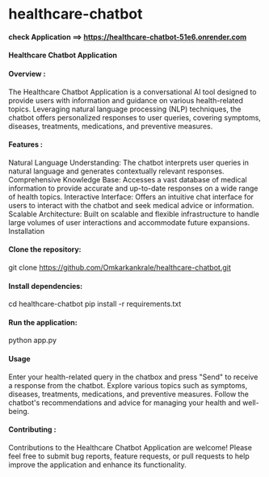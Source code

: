 # healthcare-chatbot
#### check Application ==>  https://healthcare-chatbot-51e6.onrender.com
#### Healthcare Chatbot Application
#### Overview : 
The Healthcare Chatbot Application is a conversational AI tool designed to provide users with information and guidance on various health-related topics. Leveraging natural language processing (NLP) techniques, the chatbot offers personalized responses to user queries, covering symptoms, diseases, treatments, medications, and preventive measures.

#### Features :
Natural Language Understanding: The chatbot interprets user queries in natural language and generates contextually relevant responses.
Comprehensive Knowledge Base: Accesses a vast database of medical information to provide accurate and up-to-date responses on a wide range of health topics.
Interactive Interface: Offers an intuitive chat interface for users to interact with the chatbot and seek medical advice or information.
Scalable Architecture: Built on scalable and flexible infrastructure to handle large volumes of user interactions and accommodate future expansions.
Installation

#### Clone the repository:
git clone https://github.com/Omkarkankrale/healthcare-chatbot.git

#### Install dependencies:
cd healthcare-chatbot
pip install -r requirements.txt


#### Run the application:
python app.py

#### Usage
Enter your health-related query in the chatbox and press "Send" to receive a response from the chatbot.
Explore various topics such as symptoms, diseases, treatments, medications, and preventive measures.
Follow the chatbot's recommendations and advice for managing your health and well-being.

#### Contributing :
Contributions to the Healthcare Chatbot Application are welcome! Please feel free to submit bug reports, feature requests, or pull requests to help improve the application and enhance its functionality.

